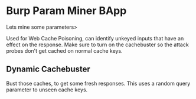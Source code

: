 # Burp Param Miner BApp
Lets mine some parameters>

Used for Web Cache Poisoning, can identify unkeyed inputs that have an effect on the response. Make sure to turn on the cachebuster so the attack probes don't get cached on normal cache keys.



## Dynamic Cachebuster
Bust those caches, to get some fresh responses. This uses a random query parameter to unseen cache keys.